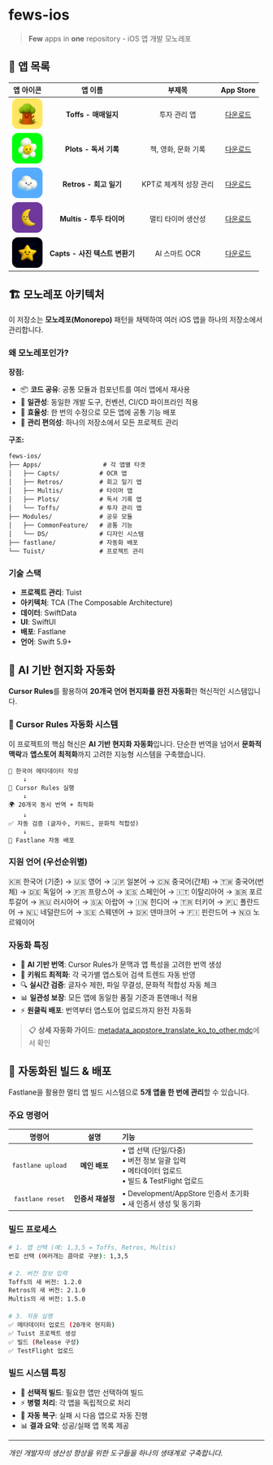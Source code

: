 # fews-ios

> **Few** apps in **one** repository - iOS 앱 개발 모노레포

## 📱 앱 목록

|                                                            앱 아이콘                                                             |            앱 이름             |         부제목         |                                                                App Store                                                                |
| :------------------------------------------------------------------------------------------------------------------------------: | :----------------------------: | :--------------------: | :-------------------------------------------------------------------------------------------------------------------------------------: |
| <img src="Apps/Toffs/Resources/Assets.xcassets/AppIcon.appiconset/512.png" width="60" height="60" style="border-radius: 12px;">  |      **Toffs - 매매일지**      |      투자 관리 앱      |                    [다운로드](https://apps.apple.com/kr/app/toffs-%EB%A7%A4%EB%A7%A4%EC%9D%BC%EC%A7%80/id1619745259)                    |
| <img src="Apps/Plots/Resources/Assets.xcassets/AppIcon.appiconset/512.png" width="60" height="60" style="border-radius: 12px;">  |     **Plots - 독서 기록**      |  책, 영화, 문화 기록   |                   [다운로드](https://apps.apple.com/kr/app/plots-%EB%8F%85%EC%84%9C-%EA%B8%B0%EB%A1%9D/id6449458459)                    |
| <img src="Apps/Retros/Resources/Assets.xcassets/AppIcon.appiconset/512.png" width="60" height="60" style="border-radius: 12px;"> |     **Retros - 회고 일기**     | KPT로 체계적 성장 관리 |                   [다운로드](https://apps.apple.com/kr/app/retros-%ED%9A%8C%EA%B3%A0-%EC%9D%BC%EA%B8%B0/id6479611984)                   |
| <img src="Apps/Multis/Resources/Assets.xcassets/AppIcon.appiconset/512.png" width="60" height="60" style="border-radius: 12px;"> |    **Multis - 투두 타이머**    |   멀티 타이머 생산성   |              [다운로드](https://apps.apple.com/kr/app/multis-%ED%88%AC%EB%91%90-%ED%83%80%EC%9D%B4%EB%A8%B8/id6449679061)               |
| <img src="Apps/Capts/Resources/Assets.xcassets/AppIcon.appiconset/512.png" width="60" height="60" style="border-radius: 12px;">  | **Capts - 사진 텍스트 변환기** |     AI 스마트 OCR      | [다운로드](https://apps.apple.com/kr/app/capts-%EC%82%AC%EC%A7%84-%ED%85%8D%EC%8A%A4%ED%8A%B8-%EB%B3%80%ED%99%98%EA%B8%B0/id6463266155) |

## 🏗️ 모노레포 아키텍처

이 저장소는 **모노레포(Monorepo)** 패턴을 채택하여 여러 iOS 앱을 하나의 저장소에서 관리합니다.

### 왜 모노레포인가?

**장점:**

- 📦 **코드 공유**: 공통 모듈과 컴포넌트를 여러 앱에서 재사용
- 🔄 **일관성**: 동일한 개발 도구, 컨벤션, CI/CD 파이프라인 적용
- 🚀 **효율성**: 한 번의 수정으로 모든 앱에 공통 기능 배포
- 🎯 **관리 편의성**: 하나의 저장소에서 모든 프로젝트 관리

**구조:**

```
fews-ios/
├── Apps/                 # 각 앱별 타겟
│   ├── Capts/           # OCR 앱
│   ├── Retros/          # 회고 일기 앱
│   ├── Multis/          # 타이머 앱
│   ├── Plots/           # 독서 기록 앱
│   └── Toffs/           # 투자 관리 앱
├── Modules/             # 공유 모듈
│   ├── CommonFeature/   # 공통 기능
│   └── DS/              # 디자인 시스템
├── fastlane/            # 자동화 배포
└── Tuist/               # 프로젝트 관리
```

### 기술 스택

- **프로젝트 관리**: Tuist
- **아키텍처**: TCA (The Composable Architecture)
- **데이터**: SwiftData
- **UI**: SwiftUI
- **배포**: Fastlane
- **언어**: Swift 5.9+

## 🤖 AI 기반 현지화 자동화

**Cursor Rules**를 활용하여 **20개국 언어 현지화를 완전 자동화**한 혁신적인 시스템입니다.

### 🎯 Cursor Rules 자동화 시스템

이 프로젝트의 핵심 혁신은 **AI 기반 현지화 자동화**입니다. 단순한 번역을 넘어서 **문화적 맥락**과 **앱스토어 최적화**까지 고려한 지능형 시스템을 구축했습니다.

```
📝 한국어 메타데이터 작성
    ↓
🤖 Cursor Rules 실행
    ↓
🌍 20개국 동시 번역 + 최적화
    ↓
✅ 자동 검증 (글자수, 키워드, 문화적 적합성)
    ↓
🚀 Fastlane 자동 배포
```

### 지원 언어 (우선순위별)

🇰🇷 한국어 (기준) → 🇺🇸 영어 → 🇯🇵 일본어 → 🇨🇳 중국어(간체) → 🇹🇼 중국어(번체) → 🇩🇪 독일어 → 🇫🇷 프랑스어 → 🇪🇸 스페인어 → 🇮🇹 이탈리아어 → 🇧🇷 포르투갈어 → 🇷🇺 러시아어 → 🇸🇦 아랍어 → 🇮🇳 힌디어 → 🇹🇷 터키어 → 🇵🇱 폴란드어 → 🇳🇱 네덜란드어 → 🇸🇪 스웨덴어 → 🇩🇰 덴마크어 → 🇫🇮 핀란드어 → 🇳🇴 노르웨이어

### 자동화 특징

- 🤖 **AI 기반 번역**: Cursor Rules가 문맥과 앱 특성을 고려한 번역 생성
- 🎯 **키워드 최적화**: 각 국가별 앱스토어 검색 트렌드 자동 반영
- 🔍 **실시간 검증**: 글자수 제한, 파일 무결성, 문화적 적합성 자동 체크
- 📊 **일관성 보장**: 모든 앱에 동일한 품질 기준과 톤앤매너 적용
- ⚡ **원클릭 배포**: 번역부터 앱스토어 업로드까지 완전 자동화

> 📋 **상세 자동화 가이드**: [metadata_appstore_translate_ko_to_other.mdc](cursor_rules_context)에서 확인

## 🚀 자동화된 빌드 & 배포

Fastlane을 활용한 멀티 앱 빌드 시스템으로 **5개 앱을 한 번에 관리**할 수 있습니다.

### 주요 명령어

|      명령어       |       설명        | 기능                                                                                                |
| :---------------: | :---------------: | :-------------------------------------------------------------------------------------------------- |
| `fastlane upload` |   **메인 배포**   | • 앱 선택 (단일/다중)<br>• 버전 정보 일괄 입력<br>• 메타데이터 업로드<br>• 빌드 & TestFlight 업로드 |
| `fastlane reset`  | **인증서 재설정** | • Development/AppStore 인증서 초기화<br>• 새 인증서 생성 및 동기화                                  |

### 빌드 프로세스

```bash
# 1. 앱 선택 (예: 1,3,5 = Toffs, Retros, Multis)
번호 선택 (여러개는 콤마로 구분): 1,3,5

# 2. 버전 정보 입력
Toffs의 새 버전: 1.2.0
Retros의 새 버전: 2.1.0
Multis의 새 버전: 1.5.0

# 3. 자동 실행
✅ 메타데이터 업로드 (20개국 현지화)
✅ Tuist 프로젝트 생성
✅ 빌드 (Release 구성)
✅ TestFlight 업로드
```

### 빌드 시스템 특징

- 🎯 **선택적 빌드**: 필요한 앱만 선택하여 빌드
- ⚡ **병렬 처리**: 각 앱을 독립적으로 처리
- 🔄 **자동 복구**: 실패 시 다음 앱으로 자동 진행
- 📊 **결과 요약**: 성공/실패 앱 목록 제공

---

_개인 개발자의 생산성 향상을 위한 도구들을 하나의 생태계로 구축합니다._
